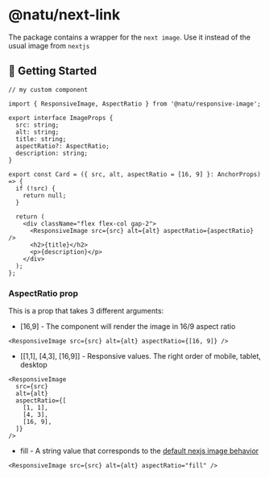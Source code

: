 # @natu/next-link

The package contains a wrapper for the `next image`. Use it instead of the usual image from `nextjs`

## 🎯 Getting Started

```tsx
// my custom component

import { ResponsiveImage, AspectRatio } from '@natu/responsive-image';

export interface ImageProps {
  src: string;
  alt: string;
  title: string;
  aspectRatio?: AspectRatio;
  description: string;
}

export const Card = ({ src, alt, aspectRatio = [16, 9] }: AnchorProps) => {
  if (!src) {
    return null;
  }

  return (
    <div className="flex flex-col gap-2">
      <ResponsiveImage src={src} alt={alt} aspectRatio={aspectRatio} />
      <h2>{title}</h2>
      <p>{description}</p>
    </div>
  );
};
```

### AspectRatio prop

This is a prop that takes 3 different arguments:

- [16,9] - The component will render the image in 16/9 aspect ratio

```tsx
<ResponsiveImage src={src} alt={alt} aspectRatio={[16, 9]} />
```

- [[1,1], [4,3], [16,9]] - Responsive values. The right order of mobile, tablet, desktop

```tsx
<ResponsiveImage
  src={src}
  alt={alt}
  aspectRatio={[
    [1, 1],
    [4, 3],
    [16, 9],
  ]}
/>
```

- fill - A string value that corresponds to the [default nexjs image behavior](https://nextjs.org/docs/app/api-reference/components/image#fill)

```tsx
<ResponsiveImage src={src} alt={alt} aspectRatio="fill" />
```
